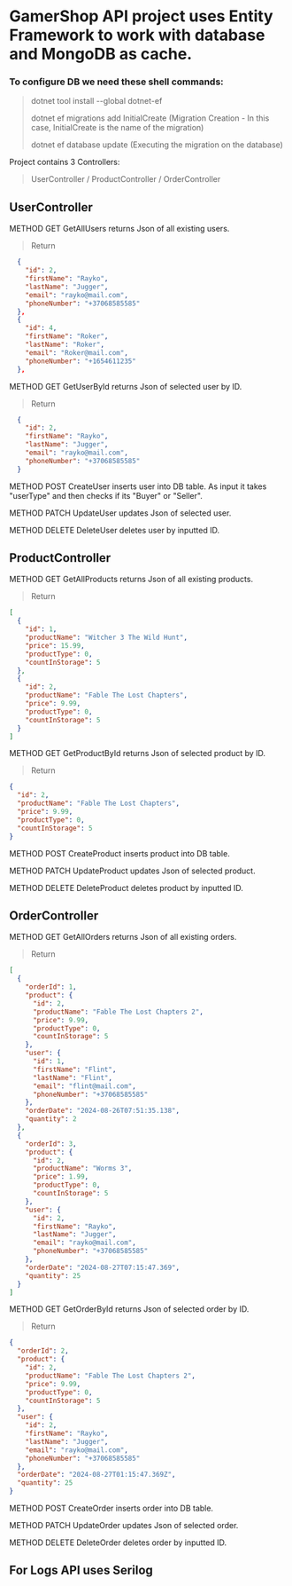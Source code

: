 # GamerShop API project uses Entity Framework to work with database and MongoDB as cache.
### To configure DB we need these shell commands:
>dotnet tool install --global dotnet-ef
>
>dotnet ef migrations add InitialCreate (Migration Creation - In this case, InitialCreate is the name of the migration)
>
>dotnet ef database update (Executing the migration on the database)

Project contains 3 Controllers:
>UserController / ProductController / OrderController
>
>
## UserController
>
METHOD GET GetAllUsers returns Json of all existing users.
>Return
```json
  {
    "id": 2,
    "firstName": "Rayko",
    "lastName": "Jugger",
    "email": "rayko@mail.com",
    "phoneNumber": "+37068585585"
  },
  {
    "id": 4,
    "firstName": "Roker",
    "lastName": "Roker",
    "email": "Roker@mail.com",
    "phoneNumber": "+1654611235"
  },
```
METHOD GET GetUserById returns Json of selected user by ID.
>Return
```json
  {
    "id": 2,
    "firstName": "Rayko",
    "lastName": "Jugger",
    "email": "rayko@mail.com",
    "phoneNumber": "+37068585585"
  }
```
METHOD POST CreateUser inserts user into DB table. As input it takes "userType" and then checks if its "Buyer" or "Seller".
>
METHOD PATCH UpdateUser updates Json of selected user.
>
METHOD DELETE DeleteUser deletes user by inputted ID.
>
>
## ProductController
>
METHOD GET GetAllProducts returns Json of all existing products.
>Return
```json
[
  {
    "id": 1,
    "productName": "Witcher 3 The Wild Hunt",
    "price": 15.99,
    "productType": 0,
    "countInStorage": 5
  },
  {
    "id": 2,
    "productName": "Fable The Lost Chapters",
    "price": 9.99,
    "productType": 0,
    "countInStorage": 5
  }
]
```
METHOD GET GetProductById returns Json of selected product by ID.
>Return
```json
{
  "id": 2,
  "productName": "Fable The Lost Chapters",
  "price": 9.99,
  "productType": 0,
  "countInStorage": 5
}
```
METHOD POST CreateProduct inserts product into DB table.
>
METHOD PATCH UpdateProduct updates Json of selected product.
>
METHOD DELETE DeleteProduct deletes product by inputted ID.
>
>
## OrderController
>
METHOD GET GetAllOrders returns Json of all existing orders.
>Return
```json
[
  {
    "orderId": 1,
    "product": {
      "id": 2,
      "productName": "Fable The Lost Chapters 2",
      "price": 9.99,
      "productType": 0,
      "countInStorage": 5
    },
    "user": {
      "id": 1,
      "firstName": "Flint",
      "lastName": "Flint",
      "email": "flint@mail.com",
      "phoneNumber": "+37068585585"
    },
    "orderDate": "2024-08-26T07:51:35.138",
    "quantity": 2
  },
  {
    "orderId": 3,
    "product": {
      "id": 2,
      "productName": "Worms 3",
      "price": 1.99,
      "productType": 0,
      "countInStorage": 5
    },
    "user": {
      "id": 2,
      "firstName": "Rayko",
      "lastName": "Jugger",
      "email": "rayko@mail.com",
      "phoneNumber": "+37068585585"
    },
    "orderDate": "2024-08-27T07:15:47.369",
    "quantity": 25
  }
]
```
METHOD GET GetOrderById returns Json of selected order by ID.
>Return
```json
{
  "orderId": 2,
  "product": {
    "id": 2,
    "productName": "Fable The Lost Chapters 2",
    "price": 9.99,
    "productType": 0,
    "countInStorage": 5
  },
  "user": {
    "id": 2,
    "firstName": "Rayko",
    "lastName": "Jugger",
    "email": "rayko@mail.com",
    "phoneNumber": "+37068585585"
  },
  "orderDate": "2024-08-27T01:15:47.369Z",
  "quantity": 25
}
```
METHOD POST CreateOrder inserts order into DB table.
>
METHOD PATCH UpdateOrder updates Json of selected order.
>
METHOD DELETE DeleteOrder deletes order by inputted ID.
>
>
## For Logs API uses Serilog
